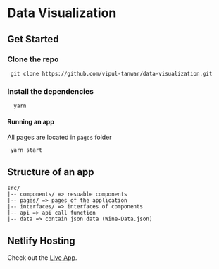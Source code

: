 # Data Visualization

## Get Started

### Clone the repo
```
 git clone https://github.com/vipul-tanwar/data-visualization.git
```
### Install the dependencies
```
  yarn
```

#### Running an app

All pages are located in `pages` folder
```  
 yarn start 
```
## Structure of an app
```
src/
|-- components/ => resuable components 
|-- pages/ => pages of the application
|-- interfaces/ => interfaces of components 
|-- api => api call function
|-- data => contain json data (Wine-Data.json)
```



## Netlify Hosting

Check out the [Live App](https://data-visualization-apps.netlify.app/).
